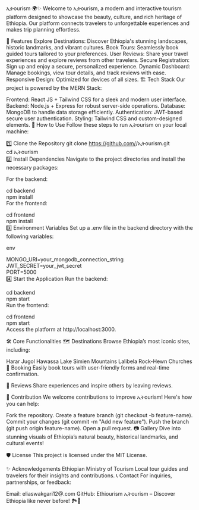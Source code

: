ኢትourism 🌍✨
Welcome to ኢትourism, a modern and interactive tourism platform designed to showcase the beauty, culture, and rich heritage of Ethiopia. Our platform connects travelers to unforgettable experiences and makes trip planning effortless.

🚀 Features
Explore Destinations: Discover Ethiopia's stunning landscapes, historic landmarks, and vibrant cultures.
Book Tours: Seamlessly book guided tours tailored to your preferences.
User Reviews: Share your travel experiences and explore reviews from other travelers.
Secure Registration: Sign up and enjoy a secure, personalized experience.
Dynamic Dashboard: Manage bookings, view tour details, and track reviews with ease.
Responsive Design: Optimized for devices of all sizes.
🏗️ Tech Stack
Our project is powered by the MERN Stack:

Frontend: React JS + Tailwind CSS for a sleek and modern user interface.
Backend: Node.js + Express for robust server-side operations.
Database: MongoDB to handle data storage efficiently.
Authentication: JWT-based secure user authentication.
Styling: Tailwind CSS and custom-designed elements.
📖 How to Use
Follow these steps to run ኢትourism on your local machine:

1️⃣ Clone the Repository
git clone https://github.com/<your-username>/ኢትourism.git  
cd ኢትourism  
2️⃣ Install Dependencies
Navigate to the project directories and install the necessary packages:

For the backend:

cd backend  
npm install  
For the frontend:

cd frontend  
npm install  
3️⃣ Environment Variables
Set up a .env file in the backend directory with the following variables:

env

MONGO_URI=your_mongodb_connection_string  
JWT_SECRET=your_jwt_secret  
PORT=5000  
4️⃣ Start the Application
Run the backend:

cd backend  
npm start  
Run the frontend:

cd frontend  
npm start  
Access the platform at http://localhost:3000.

🛠️ Core Functionalities
🗺️ Destinations
Browse Ethiopia’s most iconic sites, including:

Harar Jugol
Hawassa Lake
Simien Mountains
Lalibela Rock-Hewn Churches
🛒 Booking
Easily book tours with user-friendly forms and real-time confirmation.

💬 Reviews
Share experiences and inspire others by leaving reviews.

🤝 Contribution
We welcome contributions to improve ኢትourism! Here's how you can help:

Fork the repository.
Create a feature branch (git checkout -b feature-name).
Commit your changes (git commit -m "Add new feature").
Push the branch (git push origin feature-name).
Open a pull request.
📷 Gallery
Dive into stunning visuals of Ethiopia’s natural beauty, historical landmarks, and cultural events!

🛡️ License
This project is licensed under the MIT License.

✨ Acknowledgements
Ethiopian Ministry of Tourism
Local tour guides and travelers for their insights and contributions.
📞 Contact
For inquiries, partnerships, or feedback:

Email: eliaswakgari12@.com
GitHub: Ethiourism
ኢትourism – Discover Ethiopia like never before! 🏞️🌟

